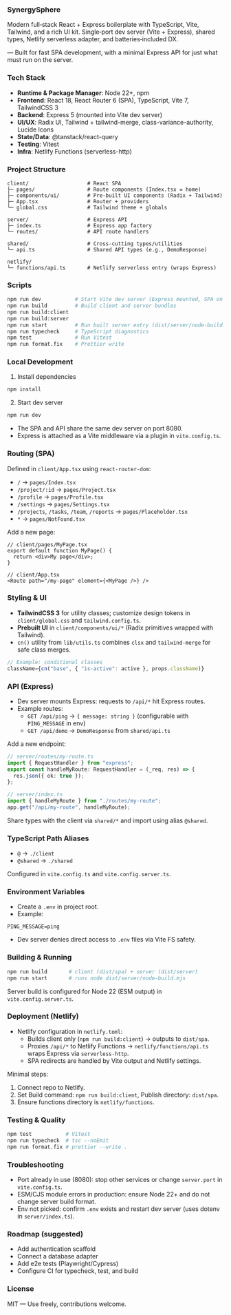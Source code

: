 ### SynergySphere

Modern full‑stack React + Express boilerplate with TypeScript, Vite, Tailwind, and a rich UI kit. Single‑port dev server (Vite + Express), shared types, Netlify serverless adapter, and batteries‑included DX.

— Built for fast SPA development, with a minimal Express API for just what must run on the server.

### Tech Stack

- **Runtime & Package Manager**: Node 22+, npm
- **Frontend**: React 18, React Router 6 (SPA), TypeScript, Vite 7, TailwindCSS 3
- **Backend**: Express 5 (mounted into Vite dev server)
- **UI/UX**: Radix UI, Tailwind + tailwind-merge, class-variance-authority, Lucide Icons
- **State/Data**: @tanstack/react-query
- **Testing**: Vitest
- **Infra**: Netlify Functions (serverless-http)

### Project Structure

```
client/                   # React SPA
├─ pages/                 # Route components (Index.tsx = home)
├─ components/ui/         # Pre-built UI components (Radix + Tailwind)
├─ App.tsx                # Router + providers
└─ global.css             # Tailwind theme + globals

server/                   # Express API
├─ index.ts               # Express app factory
└─ routes/                # API route handlers

shared/                   # Cross-cutting types/utilities
└─ api.ts                 # Shared API types (e.g., DemoResponse)

netlify/
└─ functions/api.ts       # Netlify serverless entry (wraps Express)
```

### Scripts

```bash
npm run dev           # Start Vite dev server (Express mounted, SPA on :8080)
npm run build         # Build client and server bundles
npm run build:client
npm run build:server
npm run start         # Run built server entry (dist/server/node-build.mjs)
npm run typecheck     # TypeScript diagnostics
npm test              # Run Vitest
npm run format.fix    # Prettier write
```

### Local Development

1) Install dependencies
```bash
npm install
```

2) Start dev server
```bash
npm run dev
```

- The SPA and API share the same dev server on port 8080.
- Express is attached as a Vite middleware via a plugin in `vite.config.ts`.

### Routing (SPA)

Defined in `client/App.tsx` using `react-router-dom`:

- `/` → `pages/Index.tsx`
- `/project/:id` → `pages/Project.tsx`
- `/profile` → `pages/Profile.tsx`
- `/settings` → `pages/Settings.tsx`
- `/projects`, `/tasks`, `/team`, `/reports` → `pages/Placeholder.tsx`
- `*` → `pages/NotFound.tsx`

Add a new page:
```tsx
// client/pages/MyPage.tsx
export default function MyPage() {
  return <div>My page</div>;
}

// client/App.tsx
<Route path="/my-page" element={<MyPage />} />
```

### Styling & UI

- **TailwindCSS 3** for utility classes; customize design tokens in `client/global.css` and `tailwind.config.ts`.
- **Prebuilt UI** in `client/components/ui/*` (Radix primitives wrapped with Tailwind).
- `cn()` utility from `lib/utils.ts` combines `clsx` and `tailwind-merge` for safe class merges.

```ts
// Example: conditional classes
className={cn("base", { "is-active": active }, props.className)}
```

### API (Express)

- Dev server mounts Express: requests to `/api/*` hit Express routes.
- Example routes:
  - `GET /api/ping` → `{ message: string }` (configurable with `PING_MESSAGE` in env)
  - `GET /api/demo` → `DemoResponse` from `shared/api.ts`

Add a new endpoint:
```ts
// server/routes/my-route.ts
import { RequestHandler } from "express";
export const handleMyRoute: RequestHandler = (_req, res) => {
  res.json({ ok: true });
};

// server/index.ts
import { handleMyRoute } from "./routes/my-route";
app.get("/api/my-route", handleMyRoute);
```

Share types with the client via `shared/*` and import using alias `@shared`.

### TypeScript Path Aliases

- `@` → `./client`
- `@shared` → `./shared`

Configured in `vite.config.ts` and `vite.config.server.ts`.

### Environment Variables

- Create a `.env` in project root.
- Example:
```env
PING_MESSAGE=ping
```
- Dev server denies direct access to `.env` files via Vite FS safety.

### Building & Running

```bash
npm run build       # client (dist/spa) + server (dist/server)
npm run start       # runs node dist/server/node-build.mjs
```

Server build is configured for Node 22 (ESM output) in `vite.config.server.ts`.

### Deployment (Netlify)

- Netlify configuration in `netlify.toml`:
  - Builds client only (`npm run build:client`) → outputs to `dist/spa`.
  - Proxies `/api/*` to Netlify Functions → `netlify/functions/api.ts` wraps Express via `serverless-http`.
  - SPA redirects are handled by Vite output and Netlify settings.

Minimal steps:
1) Connect repo to Netlify.
2) Set Build command: `npm run build:client`, Publish directory: `dist/spa`.
3) Ensure functions directory is `netlify/functions`.

### Testing & Quality

```bash
npm test           # Vitest
npm run typecheck  # tsc --noEmit
npm run format.fix # prettier --write .
```

### Troubleshooting

- Port already in use (8080): stop other services or change `server.port` in `vite.config.ts`.
- ESM/CJS module errors in production: ensure Node 22+ and do not change server build format.
- Env not picked: confirm `.env` exists and restart dev server (uses dotenv in `server/index.ts`).

### Roadmap (suggested)

- Add authentication scaffold
- Connect a database adapter
- Add e2e tests (Playwright/Cypress)
- Configure CI for typecheck, test, and build

### License

MIT — Use freely, contributions welcome.